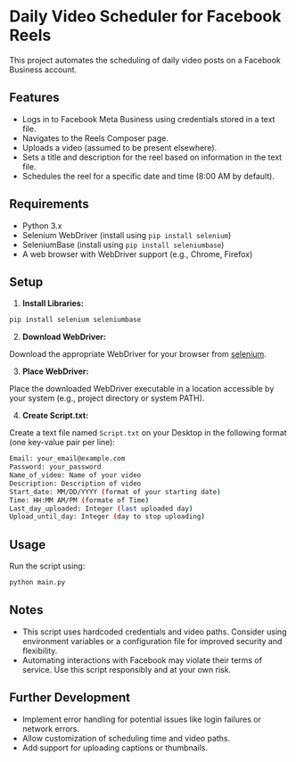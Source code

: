 # Daily Video Scheduler for Facebook Reels

This project automates the scheduling of daily video posts on a Facebook Business account.

## Features

* Logs in to Facebook Meta Business using credentials stored in a text file.
* Navigates to the Reels Composer page.
* Uploads a video (assumed to be present elsewhere).
* Sets a title and description for the reel based on information in the text file.
* Schedules the reel for a specific date and time (8:00 AM by default).

## Requirements

* Python 3.x
* Selenium WebDriver (install using `pip install selenium`)
* SeleniumBase (install using `pip install seleniumbase`)
* A web browser with WebDriver support (e.g., Chrome, Firefox)

## Setup

1. **Install Libraries:**
```sh
pip install selenium seleniumbase
```
2. **Download WebDriver:**

Download the appropriate WebDriver for your browser from [selenium](https://www.selenium.dev/downloads/).

3. **Place WebDriver:**

Place the downloaded WebDriver executable in a location accessible by your system (e.g., project directory or system PATH).

4. **Create Script.txt:**

Create a text file named `Script.txt` on your Desktop in the following format (one key-value pair per line):

```sh
Email: your_email@example.com
Password: your_password
Name_of_video: Name of your video
Description: Description of video
Start_date: MM/DD/YYYY (format of your starting date)
Time: HH:MM AM/PM (formate of Time)
Last_day_uploaded: Integer (last uploaded day)
Upload_until_day: Integer (day to stop uploading)
```

## Usage

Run the script using:
```sh
python main.py
```

## Notes

* This script uses hardcoded credentials and video paths. Consider using environment variables or a configuration file for improved security and flexibility.
* Automating interactions with Facebook may violate their terms of service. Use this script responsibly and at your own risk.

## Further Development

* Implement error handling for potential issues like login failures or network errors.
* Allow customization of scheduling time and video paths.
* Add support for uploading captions or thumbnails.